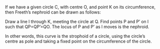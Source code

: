 If we have a given circle C, with centre O, and point K on its
circumference, then Freeth’s nephroid can be drawn as follows:

Draw a line l through K, meeting the circle at Q. Find points P and P’
on l such that QP=QP’=QO. The locus of P and P’ as l moves is the
nephroid.

In other words, this curve is the strophoid of a circle, using the
circle’s centre as pole and taking a fixed point on the circumference of
the circle.
